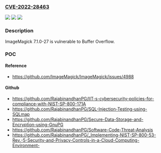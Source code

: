 ### [CVE-2022-28463](https://cve.mitre.org/cgi-bin/cvename.cgi?name=CVE-2022-28463)
![](https://img.shields.io/static/v1?label=Product&message=n%2Fa&color=blue)
![](https://img.shields.io/static/v1?label=Version&message=n%2Fa&color=blue)
![](https://img.shields.io/static/v1?label=Vulnerability&message=n%2Fa&color=brighgreen)

### Description

ImageMagick 7.1.0-27 is vulnerable to Buffer Overflow.

### POC

#### Reference
- https://github.com/ImageMagick/ImageMagick/issues/4988

#### Github
- https://github.com/RajabinandhanPG/IIT-s-cybersecurity-policies-for-compliance-with-NIST-SP-800-171A
- https://github.com/RajabinandhanPG/SQL-Injection-Testing-using-SQLmap
- https://github.com/RajabinandhanPG/Secure-Data-Storage-and-Encryption-using-GnuPG
- https://github.com/RajabinandhanPG/Software-Code-Threat-Analysis
- https://github.com/RajabinandhanPG/_Implementing-NIST-SP-800-53-Rev.-5-Security-and-Privacy-Controls-in-a-Cloud-Computing-Environment-

